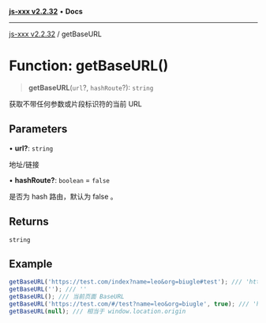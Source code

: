 [**js-xxx v2.2.32**](../README.md) • **Docs**

***

[js-xxx v2.2.32](../README.md) / getBaseURL

# Function: getBaseURL()

> **getBaseURL**(`url`?, `hashRoute`?): `string`

获取不带任何参数或片段标识符的当前 URL

## Parameters

• **url?**: `string`

地址/链接

• **hashRoute?**: `boolean` = `false`

是否为 hash 路由，默认为 false 。

## Returns

`string`

## Example

```ts
getBaseURL('https://test.com/index?name=leo&org=biugle#test'); /// 'https://test.com/index'
getBaseURL(''); /// ''
getBaseURL(); /// 当前页面 BaseURL
getBaseURL('https://test.com/#/test?name=leo&org=biugle', true); /// 'https://test.com/#/test'
getBaseURL(null); /// 相当于 window.location.origin
```
